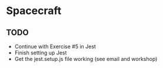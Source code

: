 # Spacecraft

## TODO

- Continue with Exercise #5 in Jest
- Finish setting up Jest
- Get the jest.setup.js file working (see email and workshop)
